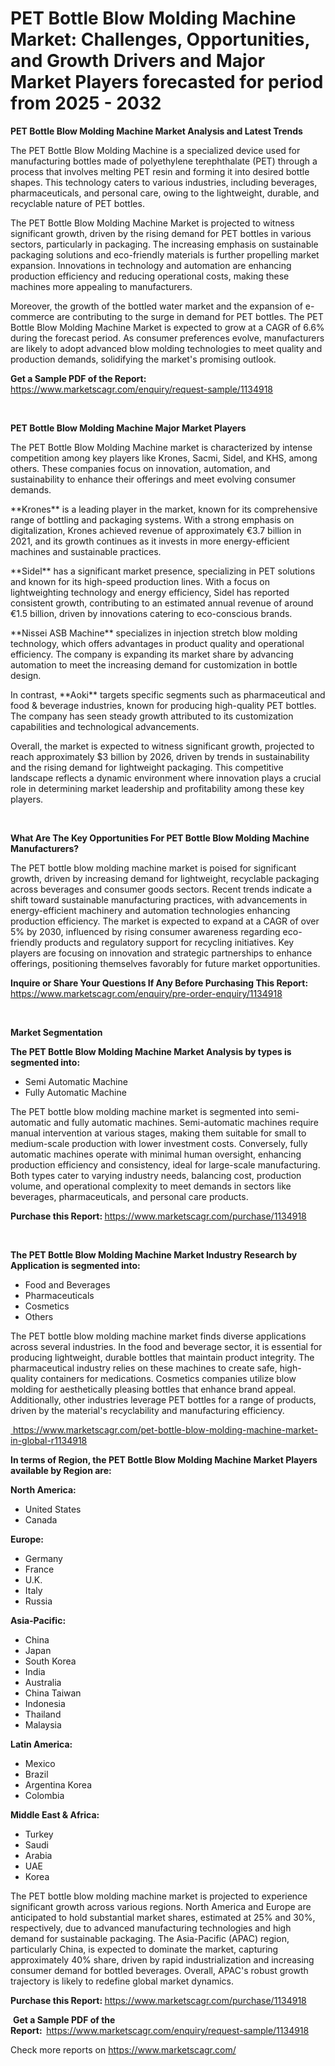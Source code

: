 <p><h1>PET Bottle Blow Molding Machine Market: Challenges, Opportunities, and Growth Drivers and Major Market Players forecasted for period from 2025 - 2032</h1></p><p><strong>PET Bottle Blow Molding Machine Market Analysis and Latest Trends</strong></p>
<p><p>The PET Bottle Blow Molding Machine is a specialized device used for manufacturing bottles made of polyethylene terephthalate (PET) through a process that involves melting PET resin and forming it into desired bottle shapes. This technology caters to various industries, including beverages, pharmaceuticals, and personal care, owing to the lightweight, durable, and recyclable nature of PET bottles.</p><p>The PET Bottle Blow Molding Machine Market is projected to witness significant growth, driven by the rising demand for PET bottles in various sectors, particularly in packaging. The increasing emphasis on sustainable packaging solutions and eco-friendly materials is further propelling market expansion. Innovations in technology and automation are enhancing production efficiency and reducing operational costs, making these machines more appealing to manufacturers.</p><p>Moreover, the growth of the bottled water market and the expansion of e-commerce are contributing to the surge in demand for PET bottles. The PET Bottle Blow Molding Machine Market is expected to grow at a CAGR of 6.6% during the forecast period. As consumer preferences evolve, manufacturers are likely to adopt advanced blow molding technologies to meet quality and production demands, solidifying the market's promising outlook.</p></p>
<p><strong>Get a Sample PDF of the Report:&nbsp;</strong> <a href="https://www.marketscagr.com/enquiry/request-sample/1134918?utm_campaign=1920&utm_medium=2&utm_source=Github&utm_content=ia&utm_term=18022025&utm_id=pet-bottle-blow-molding-machine">https://www.marketscagr.com/enquiry/request-sample/1134918</a></p>
<p>&nbsp;</p>
<p><strong>PET Bottle Blow Molding Machine Major Market Players</strong></p>
<p><p>The PET Bottle Blow Molding Machine market is characterized by intense competition among key players like Krones, Sacmi, Sidel, and KHS, among others. These companies focus on innovation, automation, and sustainability to enhance their offerings and meet evolving consumer demands.</p><p>**Krones** is a leading player in the market, known for its comprehensive range of bottling and packaging systems. With a strong emphasis on digitalization, Krones achieved revenue of approximately €3.7 billion in 2021, and its growth continues as it invests in more energy-efficient machines and sustainable practices.</p><p>**Sidel** has a significant market presence, specializing in PET solutions and known for its high-speed production lines. With a focus on lightweighting technology and energy efficiency, Sidel has reported consistent growth, contributing to an estimated annual revenue of around €1.5 billion, driven by innovations catering to eco-conscious brands.</p><p>**Nissei ASB Machine** specializes in injection stretch blow molding technology, which offers advantages in product quality and operational efficiency. The company is expanding its market share by advancing automation to meet the increasing demand for customization in bottle design. </p><p>In contrast, **Aoki** targets specific segments such as pharmaceutical and food & beverage industries, known for producing high-quality PET bottles. The company has seen steady growth attributed to its customization capabilities and technological advancements. </p><p>Overall, the market is expected to witness significant growth, projected to reach approximately $3 billion by 2026, driven by trends in sustainability and the rising demand for lightweight packaging. This competitive landscape reflects a dynamic environment where innovation plays a crucial role in determining market leadership and profitability among these key players.</p></p>
<p>&nbsp;</p>
<p><strong>What Are The Key Opportunities For PET Bottle Blow Molding Machine Manufacturers?</strong></p>
<p><p>The PET bottle blow molding machine market is poised for significant growth, driven by increasing demand for lightweight, recyclable packaging across beverages and consumer goods sectors. Recent trends indicate a shift toward sustainable manufacturing practices, with advancements in energy-efficient machinery and automation technologies enhancing production efficiency. The market is expected to expand at a CAGR of over 5% by 2030, influenced by rising consumer awareness regarding eco-friendly products and regulatory support for recycling initiatives. Key players are focusing on innovation and strategic partnerships to enhance offerings, positioning themselves favorably for future market opportunities.</p></p>
<p><strong>Inquire or Share Your Questions If Any Before Purchasing This Report:</strong> <a href="https://www.marketscagr.com/enquiry/pre-order-enquiry/1134918?utm_campaign=1920&utm_medium=2&utm_source=Github&utm_content=ia&utm_term=18022025&utm_id=pet-bottle-blow-molding-machine">https://www.marketscagr.com/enquiry/pre-order-enquiry/1134918</a></p>
<p>&nbsp;</p>
<p><strong>Market Segmentation</strong></p>
<p><strong>The PET Bottle Blow Molding Machine Market Analysis by types is segmented into:</strong></p>
<p><ul><li>Semi Automatic Machine</li><li>Fully Automatic Machine</li></ul></p>
<p><p>The PET bottle blow molding machine market is segmented into semi-automatic and fully automatic machines. Semi-automatic machines require manual intervention at various stages, making them suitable for small to medium-scale production with lower investment costs. Conversely, fully automatic machines operate with minimal human oversight, enhancing production efficiency and consistency, ideal for large-scale manufacturing. Both types cater to varying industry needs, balancing cost, production volume, and operational complexity to meet demands in sectors like beverages, pharmaceuticals, and personal care products.</p></p>
<p><strong>Purchase this Report:&nbsp;</strong><a href="https://www.marketscagr.com/purchase/1134918?utm_campaign=1920&utm_medium=2&utm_source=Github&utm_content=ia&utm_term=18022025&utm_id=pet-bottle-blow-molding-machine">https://www.marketscagr.com/purchase/1134918</a></p>
<p>&nbsp;</p>
<p><strong>The PET Bottle Blow Molding Machine Market Industry Research by Application is segmented into:</strong></p>
<p><ul><li>Food and Beverages</li><li>Pharmaceuticals</li><li>Cosmetics</li><li>Others</li></ul></p>
<p><p>The PET bottle blow molding machine market finds diverse applications across several industries. In the food and beverage sector, it is essential for producing lightweight, durable bottles that maintain product integrity. The pharmaceutical industry relies on these machines to create safe, high-quality containers for medications. Cosmetics companies utilize blow molding for aesthetically pleasing bottles that enhance brand appeal. Additionally, other industries leverage PET bottles for a range of products, driven by the material's recyclability and manufacturing efficiency.</p></p>
<p><a href="https://www.marketscagr.com/pet-bottle-blow-molding-machine-market-in-global-r1134918?utm_campaign=1920&utm_medium=2&utm_source=Github&utm_content=ia&utm_term=18022025&utm_id=pet-bottle-blow-molding-machine">&nbsp;https://www.marketscagr.com/pet-bottle-blow-molding-machine-market-in-global-r1134918</a></p>
<p><strong>In terms of Region, the PET Bottle Blow Molding Machine Market Players available by Region are:</strong></p>
<p>
    <p> <strong> North America: </strong>
        <ul>
            <li>United States</li>
            <li>Canada</li>
        </ul>
        </p> 
    <p> <strong> Europe: </strong>
        <ul>
            <li>Germany</li>
            <li>France</li>
            <li>U.K.</li>
            <li>Italy</li>
            <li>Russia</li>
        </ul>
        </p> 
    <p> <strong> Asia-Pacific: </strong>
        <ul>
            <li>China</li>
            <li>Japan</li>
            <li>South Korea</li>
            <li>India</li>
            <li>Australia</li>
            <li>China Taiwan</li>
            <li>Indonesia</li>
            <li>Thailand</li>
            <li>Malaysia</li>
        </ul>
        </p> 
    <p> <strong> Latin America: </strong>
        <ul>
            <li>Mexico</li>
            <li>Brazil</li>
            <li>Argentina Korea</li>
            <li>Colombia</li>
        </ul>
        </p> 
    <p> <strong> Middle East & Africa: </strong>
        <ul>
            <li>Turkey</li>
            <li>Saudi</li>
            <li>Arabia</li>
            <li>UAE</li>
            <li>Korea</li>
        </ul>
    </p>
    </p>
<p><p>The PET bottle blow molding machine market is projected to experience significant growth across various regions. North America and Europe are anticipated to hold substantial market shares, estimated at 25% and 30%, respectively, due to advanced manufacturing technologies and high demand for sustainable packaging. The Asia-Pacific (APAC) region, particularly China, is expected to dominate the market, capturing approximately 40% share, driven by rapid industrialization and increasing consumer demand for bottled beverages. Overall, APAC's robust growth trajectory is likely to redefine global market dynamics.</p></p>
<p><strong>Purchase this Report: </strong><a href="https://www.marketscagr.com/purchase/1134918?utm_campaign=1920&utm_medium=2&utm_source=Github&utm_content=ia&utm_term=18022025&utm_id=pet-bottle-blow-molding-machine">https://www.marketscagr.com/purchase/1134918</a></p>
<p>&nbsp;<strong>Get a Sample PDF of the Report:&nbsp;&nbsp;</strong><a href="https://www.marketscagr.com/enquiry/request-sample/1134918?utm_campaign=1920&utm_medium=2&utm_source=Github&utm_content=ia&utm_term=18022025&utm_id=pet-bottle-blow-molding-machine">https://www.marketscagr.com/enquiry/request-sample/1134918</a></p>
<p><strong></strong></p>
<p>Check more reports on <a href="https://www.marketscagr.com/?utm_campaign=1920&utm_medium=2&utm_source=Github&utm_content=ia&utm_term=18022025&utm_id=pet-bottle-blow-molding-machine">https://www.marketscagr.com/</a></p>